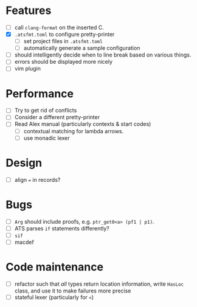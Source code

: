 # Features
- [ ] call `clang-format` on the inserted C.
- [x] `.atsfmt.toml` to configure pretty-printer
  - [ ] set project files in `.atsfmt.toml`
  - [ ] automatically generate a sample configuration
- [ ] should intelligently decide when to line break based on various things.
- [ ] errors should be displayed more nicely
- [ ] vim plugin
# Performance
- [ ] Try to get rid of conflicts
- [ ] Consider a different pretty-printer
- [ ] Read Alex manual (particularly contexts & start codes)
  - [ ] contextual matching for lambda arrows.
  - [ ] use monadic lexer
# Design
- [ ] align `=` in records?
# Bugs
- [ ] `Arg` should include proofs, e.g. `ptr_get0<a> (pf1 | p1)`.
- [ ] ATS parses `if` statements differently?
- [ ] `sif`
- [ ] macdef
# Code maintenance
- [ ] refactor such that *all* types return location information, write `HasLoc`
  class, and use it to make failures more precise
- [ ] stateful lexer (particularly for `<`)
